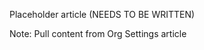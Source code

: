 <!--
title: "Score Settings"
description: "Overview of score settings"
tags: "score settings organization"
-->

Placeholder article (NEEDS TO BE WRITTEN)

Note: Pull content from Org Settings article